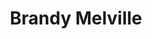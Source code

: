 ---
title: "Brandy Melville"
url: /newport-beach/brandy-melville-newport-center-drive/
shop: clothes
---